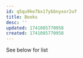 ```yaml
---
id: q5qu9ke7bx17ybbnyxor2uf
title: Books
desc: ''
updated: 1741085770958
created: 1741085770958
---
```


See below for list 